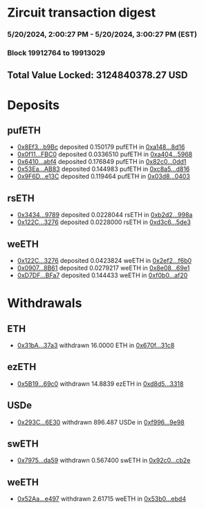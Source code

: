 # Zircuit transaction digest
### 5/20/2024, 2:00:27 PM - 5/20/2024, 3:00:27 PM (EST)
### Block 19912764 to 19913029

## Total Value Locked: 3124840378.27 USD

# Deposits
## pufETH
- [0x8Ef3...b9Bc](https://etherscan.io/address/0x8Ef34533Ae123dF4F0F7fFE86DD807B9aa95b9Bc) deposited 0.150179 pufETH in [0xa148...8d16](https://etherscan.io/tx/0x8Ef34533Ae123dF4F0F7fFE86DD807B9aa95b9Bc)
- [0x0f11...FBC0](https://etherscan.io/address/0x0f119a18c8c63C37432069A252213eE56dd1FBC0) deposited 0.0336510 pufETH in [0xa404...5968](https://etherscan.io/tx/0x0f119a18c8c63C37432069A252213eE56dd1FBC0)
- [0x6410...abf4](https://etherscan.io/address/0x6410031A47FEcd0665A3ff4dAc4bDB70622eabf4) deposited 0.176849 pufETH in [0x82c0...0dd1](https://etherscan.io/tx/0x6410031A47FEcd0665A3ff4dAc4bDB70622eabf4)
- [0x53Ea...AB83](https://etherscan.io/address/0x53Ea9FA3EBAF0356ff9A3BC45cC906A83569AB83) deposited 0.144983 pufETH in [0xc8a5...d816](https://etherscan.io/tx/0x53Ea9FA3EBAF0356ff9A3BC45cC906A83569AB83)
- [0x9F6D...e13C](https://etherscan.io/address/0x9F6D50dB18c8F227E44340b018AcAe17cB0fe13C) deposited 0.119464 pufETH in [0x03d8...0403](https://etherscan.io/tx/0x9F6D50dB18c8F227E44340b018AcAe17cB0fe13C)
## rsETH
- [0x3434...9789](https://etherscan.io/address/0x34349c5569e7B846c3558961552D2202760A9789) deposited 0.0228044 rsETH in [0xb2d2...998a](https://etherscan.io/tx/0x34349c5569e7B846c3558961552D2202760A9789)
- [0x122C...3276](https://etherscan.io/address/0x122C2992A955A97CaFD9f55674A26612852a3276) deposited 0.0228000 rsETH in [0xd3c6...5de3](https://etherscan.io/tx/0x122C2992A955A97CaFD9f55674A26612852a3276)
## weETH
- [0x122C...3276](https://etherscan.io/address/0x122C2992A955A97CaFD9f55674A26612852a3276) deposited 0.0423824 weETH in [0x2ef2...f6b0](https://etherscan.io/tx/0x122C2992A955A97CaFD9f55674A26612852a3276)
- [0x0907...8B61](https://etherscan.io/address/0x09074E4D60F8014bc8bf31bD48142C158Eb88B61) deposited 0.0279217 weETH in [0x8e08...69e1](https://etherscan.io/tx/0x09074E4D60F8014bc8bf31bD48142C158Eb88B61)
- [0xD7DF...BFa7](https://etherscan.io/address/0xD7DF7E085214743530afF339aFC420c7c720BFa7) deposited 0.144433 weETH in [0xf0b0...af20](https://etherscan.io/tx/0xD7DF7E085214743530afF339aFC420c7c720BFa7)
# Withdrawals
## ETH
- [0x31bA...37a3](https://etherscan.io/address/0x31bACBBf2C5a364c345055fe47556d42f42937a3) withdrawn 16.0000 ETH in [0x670f...31c8](https://etherscan.io/tx/0x31bACBBf2C5a364c345055fe47556d42f42937a3)
## ezETH
- [0x5B19...69c0](https://etherscan.io/address/0x5B191F5A2b4A867c4eD71858dacCc51FC59c69c0) withdrawn 14.8839 ezETH in [0xd8d5...3318](https://etherscan.io/tx/0x5B191F5A2b4A867c4eD71858dacCc51FC59c69c0)
## USDe
- [0x293C...6E30](https://etherscan.io/address/0x293C6937D8D82e05B01335F7B33FBA0c8e256E30) withdrawn 896.487 USDe in [0xf996...9e98](https://etherscan.io/tx/0x293C6937D8D82e05B01335F7B33FBA0c8e256E30)
## swETH
- [0x7975...da59](https://etherscan.io/address/0x797509BD4E92fC7755a17e744711ceB96313da59) withdrawn 0.567400 swETH in [0x92c0...cb2e](https://etherscan.io/tx/0x797509BD4E92fC7755a17e744711ceB96313da59)
## weETH
- [0x52Aa...e497](https://etherscan.io/address/0x52Aa899454998Be5b000Ad077a46Bbe360F4e497) withdrawn 2.61715 weETH in [0x53b0...ebd4](https://etherscan.io/tx/0x52Aa899454998Be5b000Ad077a46Bbe360F4e497)
